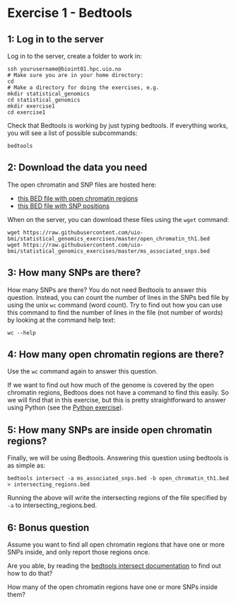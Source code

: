 # Exercise 1 - Bedtools


## 1: Log in to the server
Log in to the server, create a folder to work in:

```
ssh yourusername@bioint01.hpc.uio.no
# Make sure you are in your home directory:
cd
# Make a directory for doing the exercises, e.g.
mkdir statistical_genomics
cd statistical_genomics
mkdir exercise1
cd exercise1
```

Check that Bedtools is working by just typing bedtools. If everything works, you will see a list of possible subcommands:
```
bedtools
```


## 2: Download the data you need
The open chromatin and SNP files are hosted here:
* [this BED file with open chromatin regions](https://raw.githubusercontent.com/uio-bmi/statistical_genomics_exercises/master/open_chromatin_th1.bed) 
* [this BED file with SNP positions](https://raw.githubusercontent.com/uio-bmi/statistical_genomics_exercises/master/ms_associated_snps.bed) 

When on the server, you can download these files using the `wget` command:
```
wget https://raw.githubusercontent.com/uio-bmi/statistical_genomics_exercises/master/open_chromatin_th1.bed
wget https://raw.githubusercontent.com/uio-bmi/statistical_genomics_exercises/master/ms_associated_snps.bed 
```

## 3: How many SNPs are there?

How many SNPs are there? You do not need Bedtools to answer this question. Instead, you can count the number of lines in the SNPs bed file by using the unix `wc` command (word count). Try to find out how you can use this command to find the number of lines in the file (not number of words) by looking at the command help text:

```
wc --help
```

## 4: How many open chromatin regions are there?
Use the `wc` command again to answer this question.

If we want to find out how much of the genome is covered by the open chromatin regions, Bedtoos  does not have a command to find this easily. So we will find that in this exercise, but this  is pretty straightforward to answer using Python (see the [Python exercise](Exercise1-Python.md)).

## 5: How many SNPs are inside open chromatin regions?
Finally, we will be using Bedtools. Answering this question using bedtools is as simple as:

```
bedtools intersect -a ms_associated_snps.bed -b open_chromatin_th1.bed > intersecting_regions.bed
```

Running the above will write the intersecting regions of the file specified by `-a` to intersecting_regions.bed.


## 6: Bonus question
Assume you want to find all open chromatin regions that have one or more SNPs inside, and only report those regions once.

Are you able, by reading the [bedtools intersect documentation](https://bedtools.readthedocs.io/en/latest/content/tools/intersect.html) to find out how to do that?

How many of the open chromatin regions have one or more SNPs inside them?



